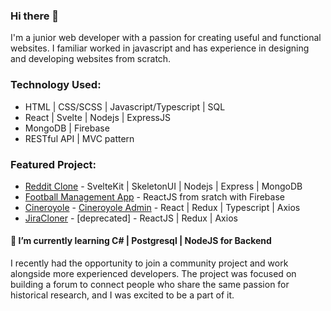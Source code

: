 ### Hi there 👋

I'm a junior web developer with a passion for creating useful and functional websites. I familiar worked in javascript and has experience in designing and developing websites from scratch. 
<!--
**hoquocbaoproton/hoquocbaoproton** is a ✨ _special_ ✨ repository because its `README.md` (this file) appears on your GitHub profile.

Here are some ideas to get you started:

- 🔭 I’m currently working on ...

- 👯 I’m looking to collaborate on ...
- 🤔 I’m looking for help with ...
- 💬 Ask me about ...
- 📫 How to reach me: ...
- 😄 Pronouns: ...
- ⚡ Fun fact: ...
-->

### Technology Used:
- HTML | CSS/SCSS | Javascript/Typescript | SQL
- React | Svelte | Nodejs | ExpressJS
- MongoDB | Firebase
- RESTful API | MVC pattern

### Featured Project:
- [Reddit Clone](https://github.com/hoquocbaoproton/reddit-clone) - SvelteKit | SkeletonUI | Nodejs | Express | MongoDB
- [Football Management App](https://footballmanager-a1749.web.app/) - ReactJS from sratch with Firebase
- [Cineroyole](https://cine-royole-admin.vercel.app/) - [Cineroyole Admin](https://cineroyole.vercel.app/) - React | Redux | Typescript | Axios
- [JiraCloner](https://jira-cloner.vercel.app/) - [deprecated] - ReactJS | Redux | Axios

#### 🌱 I’m currently learning C# | Postgresql | NodeJS for Backend

I recently had the opportunity to join a community project and work alongside more experienced developers. The project was focused on building a forum to connect people who share the same passion for historical research, and I was excited to be a part of it.
